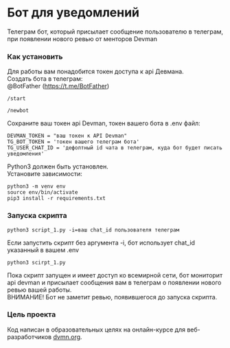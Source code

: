 # Бот для уведомлений
Телеграм бот, который присылает сообщение пользователю в телеграм, при появлении нового ревью от менторов Devman
### Как установить
Для работы вам понадобится токен доступа к api Девмана.  
Создать бота в телеграм:  
@BotFather (https://t.me/BotFather)
```
/start
```
```
/newbot
```
Сохраните ваш токен api Devman, токен вашего бота в .env файл:
```
DEVMAN_TOKEN = "ваш токен к API Devman"
TG_BOT_TOKEN = 'токен вашего телеграм бота'
TG_USER_CHAT_ID = 'дефолтный id чата в телеграм, куда бот будет писать уведомления'
```
Python3 должен быть установлен.  
Установите зависимости:
```commandline
python3 -m venv env
source env/bin/activate
pip3 install -r requirements.txt
```
### Запуска скрипта
```commandline
python3 script_1.py -i=ваш chat_id пользователя телеграм
```
Если запустить скрипт без аргумента -i, бот использует chat_id указанный в вашем .env
```commandline
python3 scirpt_1.py
```
Пока скрипт запущен и имеет доступ ко всемирной сети, бот мониторит api devman и присылает сообщения вам в телеграм о появлении нового ревью вашей работы.  
ВНИМАНИЕ! Бот не заметит ревью, появившегося до запуска скрипта.
### Цель проекта
Код написан в образовательных целях на онлайн-курсе для веб-разработчиков [dvmn.org](https://dvmn.org/).
